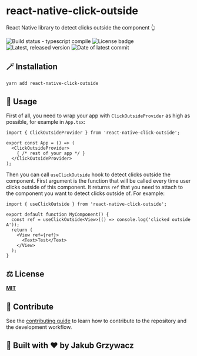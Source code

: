 # react-native-click-outside

React Native library to detect clicks outside the component 👆


![Build status - typescript compile](https://img.shields.io/github/actions/workflow/status/jakex7/react-native-click-outside/ci.yml?branch=main)
![License badge](https://img.shields.io/npm/l/react-native-click-outside)
![Latest, released version](https://img.shields.io/github/v/release/jakex7/react-native-click-outside)
![Date of latest commit](https://img.shields.io/github/last-commit/jakex7/react-native-click-outside)


## 🪄 Installation

```sh
yarn add react-native-click-outside
```

## 📖 Usage

First of all, you need to wrap your app with `ClickOutsideProvider` as high as possible, for example in `App.tsx`:

```tsx
import { ClickOutsideProvider } from 'react-native-click-outside';

export const App = () => (
  <ClickOutsideProvider>
    { /* rest of your app */ }
  </ClickOutsideProvider>
);
```

Then you can call `useClickOutside` hook to detect clicks outside the component. First argument is the function that will be called every time user clicks outside of this component. It returns `ref` that you need to attach to the component you want to detect clicks outside of. For example:

```tsx
import { useClickOutside } from 'react-native-click-outside';

export default function MyComponent() {
  const ref = useClickOutside<View>(() => console.log('clicked outside A'));
  return (
    <View ref={ref}>
      <Text>Test</Text>
    </View>
  );
}
```

## ⚖️ License

**[MIT](/LICENSE)**

## 📝 Contribute

See the [contributing guide](CONTRIBUTING.md) to learn how to contribute to the repository and the development workflow.

## 🏢 Built with ♥️ by Jakub Grzywacz

